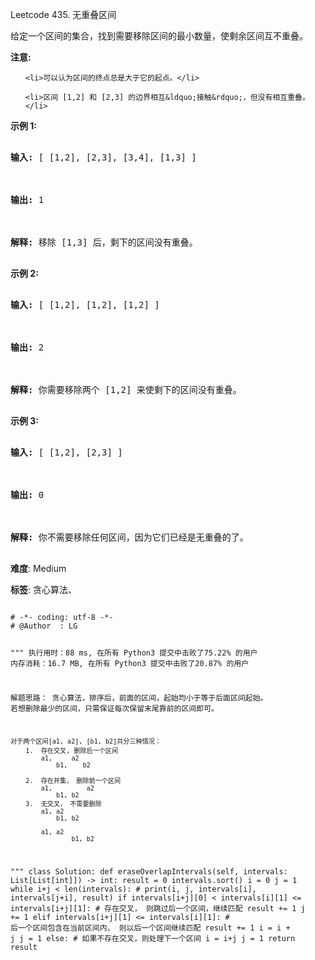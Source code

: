 Leetcode 435. 无重叠区间
<p>给定一个区间的集合，找到需要移除区间的最小数量，使剩余区间互不重叠。</p>


<p><strong>注意:</strong></p>



<ol>

	<li>可以认为区间的终点总是大于它的起点。</li>

	<li>区间 [1,2] 和 [2,3] 的边界相互&ldquo;接触&rdquo;，但没有相互重叠。</li>

</ol>



<p><strong>示例 1:</strong></p>



<pre>

<strong>输入:</strong> [ [1,2], [2,3], [3,4], [1,3] ]



<strong>输出:</strong> 1



<strong>解释:</strong> 移除 [1,3] 后，剩下的区间没有重叠。

</pre>



<p><strong>示例 2:</strong></p>



<pre>

<strong>输入:</strong> [ [1,2], [1,2], [1,2] ]



<strong>输出:</strong> 2



<strong>解释:</strong> 你需要移除两个 [1,2] 来使剩下的区间没有重叠。

</pre>



<p><strong>示例 3:</strong></p>



<pre>

<strong>输入:</strong> [ [1,2], [2,3] ]



<strong>输出:</strong> 0



<strong>解释:</strong> 你不需要移除任何区间，因为它们已经是无重叠的了。

</pre>





 **难度**: Medium



 **标签**: 贪心算法、 





<div class="hcb_wrap">
<pre class="prism undefined-numbers lang-python" data-lang="Python"><code>
# -*- coding: utf-8 -*-
# @Author  : LG

"""
执行用时：88 ms, 在所有 Python3 提交中击败了75.22% 的用户
内存消耗：16.7 MB, 在所有 Python3 提交中击败了20.87% 的用户

解题思路：
    贪心算法，排序后，前面的区间，起始均小于等于后面区间起始。
    若想删除最少的区间，只需保证每次保留末尾靠前的区间即可。

    对于两个区间[a1, a2], [b1, b2]共分三种情况：
        1.  存在交叉, 删除后一个区间
            a1,     a2
                b1,    b2

        2.  存在并集， 删除前一个区间
            a1,         a2
                b1, b2
        3.  无交叉， 不需要删除
            a1, a2
                b1, b2

            a1, a2
                    b1, b2

"""
class Solution:
    def eraseOverlapIntervals(self, intervals: List[List[int]]) -> int:
        result = 0
        intervals.sort()
        i = 0
        j = 1
        while i+j < len(intervals):
            # print(i, j, intervals[i], intervals[j+i], result)
            if intervals[i+j][0] < intervals[i][1] <= intervals[i+j][1]: # 存在交叉， 则跳过后一个区间，继续匹配
                result += 1
                j += 1
            elif intervals[i+j][1] <= intervals[i][1]:  # 后一个区间包含在当前区间内， 则以后一个区间继续匹配
                result += 1
                i = i + j
                j = 1
            else:   # 如果不存在交叉，则处理下一个区间
                i = i+j
                j = 1
        return result
</code></pre></div>
